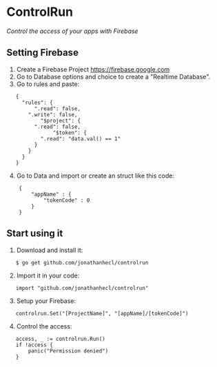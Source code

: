 # ControlRun
_Control the access of your apps with Firebase_

## Setting Firebase
 1. Create a Firebase Project  https://firebase.google.com
 2. Go to Database options and choice to create a "Realtime Database".
 3. Go to rules and paste:
 ```
    {
      "rules": {
    	  ".read": false,
        ".write": false,
    		"$project": {
          ".read": false,
    			"$token": {
            ".read": "data.val() == 1"
          }
        }
      }
    }
```
 4. Go to Data and import or create an struct like this code:
```
    {
    	"appName" : {
    		"tokenCode" : 0
    	}
    }
```
## Start using it
 1.  Download and install it:
 ```
    $ go get github.com/jonathanhecl/controlrun
 ``` 
 2.  Import it in your code:
 ```
    import "github.com/jonathanhecl/controlrun"
 ``` 
 3. Setup your Firebase:
 ```
    controlrun.Set("[ProjectName]", "[appName]/[tokenCode]")
 ``` 
 4. Control the access:
 ```
    access, _ := controlrun.Run()
    if !access {
    	panic("Permission denied")
    }
 ```
